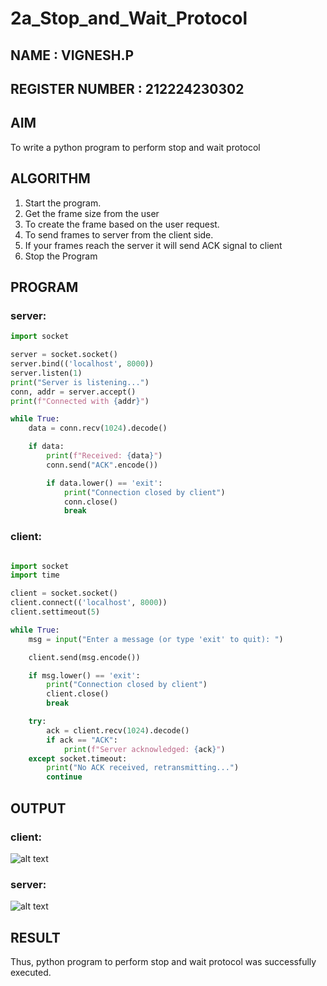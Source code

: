 # 2a_Stop_and_Wait_Protocol
##  NAME : VIGNESH.P
## REGISTER NUMBER : 212224230302
## AIM 
To write a python program to perform stop and wait protocol
## ALGORITHM
1. Start the program.
2. Get the frame size from the user
3. To create the frame based on the user request.
4. To send frames to server from the client side.
5. If your frames reach the server it will send ACK signal to client
6. Stop the Program
## PROGRAM
### server:
```python
import socket

server = socket.socket()
server.bind(('localhost', 8000))
server.listen(1)
print("Server is listening...")
conn, addr = server.accept()
print(f"Connected with {addr}")

while True:
    data = conn.recv(1024).decode()

    if data:
        print(f"Received: {data}")
        conn.send("ACK".encode())

        if data.lower() == 'exit':  
            print("Connection closed by client")
            conn.close()
            break

```

### client:
```python

import socket
import time

client = socket.socket()
client.connect(('localhost', 8000))
client.settimeout(5)  

while True:
    msg = input("Enter a message (or type 'exit' to quit): ")

    client.send(msg.encode())  

    if msg.lower() == 'exit':  
        print("Connection closed by client")
        client.close()
        break

    try:
        ack = client.recv(1024).decode()
        if ack == "ACK":
            print(f"Server acknowledged: {ack}")
    except socket.timeout:
        print("No ACK received, retransmitting...")
        continue  

```
## OUTPUT
### client:
![alt text](image.png)
### server:
![alt text](image-1.png)
## RESULT
Thus, python program to perform stop and wait protocol was successfully executed.
